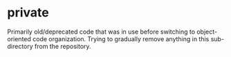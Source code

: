# private #

Primarily old/deprecated code that was in use before switching to object-oriented code organization. Trying to gradually remove anything in this sub-directory from the repository.